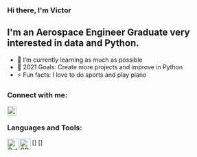 ### Hi there, I'm Victor 

## I'm an Aerospace Engineer Graduate very interested in data and Python.
- 🌱 I’m currently learning as much as possible
- 🥅 2021 Goals: Create more projects and improve in Python
- ⚡ Fun facts: I love to do sports and play piano

### Connect with me:

[<img align="left" alt="victor17h | LinkedIn" width="22px" src="https://user-images.githubusercontent.com/74541774/129478634-36536536-e859-450c-9db6-26ee8e1ff02f.png" />](https://www.linkedin.com/in/victor--novoa/)

<br />

### Languages and Tools:

[<img align="left" alt="Python" width="26px" src="https://user-images.githubusercontent.com/74541774/129478367-1eb4e473-972d-447a-8b4b-9f552db804b2.png" />]
[<img align="left" alt="SQL" width="26px" src="https://user-images.githubusercontent.com/74541774/129478572-05b31cd9-dfe5-4e65-a224-dbc73ec984e3.png" />]
